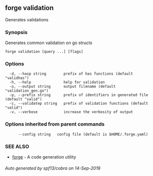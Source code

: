 ## forge validation

Generates validations

### Synopsis

Generates common validation on go structs

```
forge validation [query ...] [flags]
```

### Options

```
  -d, --hasp string        prefix of has functions (default "validhas")
  -h, --help               help for validation
  -o, --output string      output filename (default "validation_gen.go")
  -p, --prefix string      prefix of identifiers in generated file (default "valid")
  -c, --validatep string   prefix of validation functions (default "valid")
  -v, --verbose            increase the verbosity of output
```

### Options inherited from parent commands

```
      --config string   config file (default is $HOME/.forge.yaml)
```

### SEE ALSO

* [forge](forge.md)	 - A code generation utility

###### Auto generated by spf13/cobra on 14-Sep-2019
